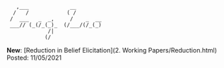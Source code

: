 ```
   ,___             __
  /   /            ( /
 /  ___   _  _,     /    _  __
 ___// (_(/_(_)_  (/___/(/_(_)
             /|
            (/
```

**New**: [Reduction in Belief Elicitation](2. Working Papers/Reduction.html)  
Posted: 11/05/2021